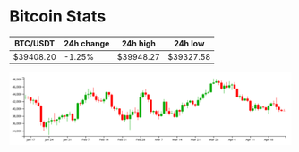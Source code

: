 # Bitcoin Stats

BTC/USDT|24h change|24h high|24h low|
|---|---|---|---|
|$39408.20|-1.25%|$39948.27|$39327.58|

<img src="./chart.svg">
